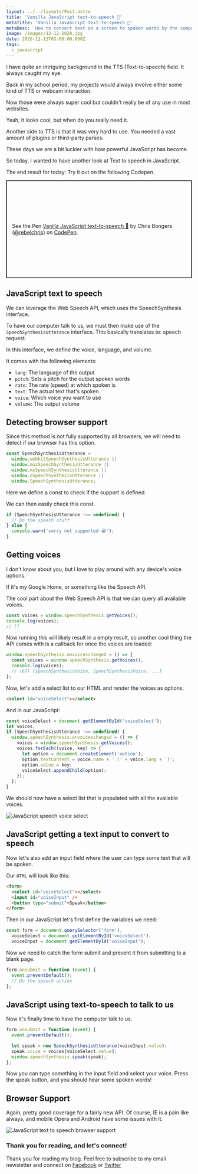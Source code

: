 ```yaml
---
layout: ../../layouts/Post.astro
title: 'Vanilla JavaScript text-to-speech 💬'
metaTitle: 'Vanilla JavaScript text-to-speech 💬'
metaDesc: 'How to convert text on a screen to spoken words by the computer'
image: /images/13-12-2020.jpg
date: 2020-12-13T03:00:00.000Z
tags:
  - javascript
---
```


I have quite an intriguing background in the TTS (Text-to-speech) field. It always caught my eye.

Back in my school period, my projects would always involve either some kind of TTS or webcam interaction.

Now those were always super cool but couldn't really be of any use in most websites.

Yeah, it looks cool, but when do you really need it.

Another side to TTS is that it was very hard to use. You needed a vast amount of plugins or third-party parses.

These days we are a bit luckier with how powerful JavaScript has become.

So today, I wanted to have another look at Text to speech in JavaScript.

The end result for today: Try it out on the following Codepen.

<p class="codepen" data-height="265" data-theme-id="dark" data-default-tab="js,result" data-user="rebelchris" data-slug-hash="wvzWmep" style="height: 265px; box-sizing: border-box; display: flex; align-items: center; justify-content: center; border: 2px solid; margin: 1em 0; padding: 1em;" data-pen-title="Vanilla JavaScript text-to-speech 💬">
  <span>See the Pen <a href="https://codepen.io/rebelchris/pen/wvzWmep">
  Vanilla JavaScript text-to-speech 💬</a> by Chris Bongers (<a href="https://codepen.io/rebelchris">@rebelchris</a>)
  on <a href="https://codepen.io">CodePen</a>.</span>
</p>
<script async src="https://cpwebassets.codepen.io/assets/embed/ei.js"></script>

## JavaScript text to speech

We can leverage the Web Speech API, which uses the SpeechSynthesis interface.

To have our computer talk to us, we must then make use of the `SpeechSynthesisUtterance` interface.
This basically translates to: speech request.

In this interface, we define the voice, language, and volume.

It comes with the following elements:

- `lang`: The language of the output
- `pitch`: Sets a pitch for the output spoken words
- `rate`: The rate (speed) at which spoken is
- `text`: The actual text that's spoken
- `voice`: Which voice you want to use
- `volume`: The output volume

## Detecting browser support

Since this method is not fully supported by all browsers, we will need to detect if our browser has this option.

```js
const SpeechSynthesisUtterance =
  window.webkitSpeechSynthesisUtterance ||
  window.mozSpeechSynthesisUtterance ||
  window.msSpeechSynthesisUtterance ||
  window.oSpeechSynthesisUtterance ||
  window.SpeechSynthesisUtterance;
```

Here we define a const to check if the support is defined.

We can then easily check this const.

```js
if (SpeechSynthesisUtterance !== undefined) {
  // Do the speech stuff
} else {
  console.warn('sorry not supported 😭');
}
```

## Getting voices

I don't know about you, but I love to play around with any device's voice options.

If it's my Google Home, or something like the Speech API.

The cool part about the Web Speech API is that we can query all available voices.

```js
const voices = window.speechSynthesis.getVoices();
console.log(voices);
// []
```

Now running this will likely result in a empty result, so another cool thing the API comes with is a callback for once the voices are loaded:

```js
window.speechSynthesis.onvoiceschanged = () => {
  const voices = window.speechSynthesis.getVoices();
  console.log(voices);
  // (67) [SpeechSynthesisVoice, SpeechSynthesisVoice, ...]
};
```

Now, let's add a select list to our HTML and render the voices as options.

```html
<select id="voiceSelect"></select>
```

And in our JavaScript:

```js
const voiceSelect = document.getElementById('voiceSelect');
let voices;
if (SpeechSynthesisUtterance !== undefined) {
  window.speechSynthesis.onvoiceschanged = () => {
    voices = window.speechSynthesis.getVoices();
    voices.forEach((voice, key) => {
      let option = document.createElement('option');
      option.textContent = voice.name + ' (' + voice.lang + ')';
      option.value = key;
      voiceSelect.appendChild(option);
    });
  };
}
```

We should now have a select list that is populated with all the available voices.

![JavaScript speech voice select](https://cdn.hashnode.com/res/hashnode/image/upload/v1607410751016/BX67CW59S.png)

## JavaScript getting a text input to convert to speech

Now let's also add an input field where the user can type some text that will be spoken.

Our `HTML` will look like this:

```html
<form>
  <select id="voiceSelect"></select>
  <input id="voiceInput" />
  <button type="submit">Speak</button>
</form>
```

Then in our JavaScript let's first define the variables we need:

```js
const form = document.querySelector('form'),
  voiceSelect = document.getElementById('voiceSelect'),
  voiceInput = document.getElementById('voiceInput');
```

Now we need to catch the form submit and prevent it from submitting to a blank page.

```js
form.onsubmit = function (event) {
  event.preventDefault();
  // Do the speech action
};
```

## JavaScript using text-to-speech to talk to us

Now it's finally time to have the computer talk to us.

```js
form.onsubmit = function (event) {
  event.preventDefault();

  let speak = new SpeechSynthesisUtterance(voiceInput.value);
  speak.voice = voices[voiceSelect.value];
  window.speechSynthesis.speak(speak);
};
```

Now you can type something in the input field and select your voice.
Press the speak button, and you should hear some spoken words!

## Browser Support

Again, pretty good coverage for a fairly new API.
Of course, IE is a pain like always, and mobile Opera and Android have some issues with it.

![JavaScript text to speech browser support](https://caniuse.bitsofco.de/static/v1/mdn-api__SpeechSynthesisUtterance-1607412204741.png)

### Thank you for reading, and let's connect!

Thank you for reading my blog. Feel free to subscribe to my email newsletter and connect on [Facebook](https://www.facebook.com/DailyDevTipsBlog) or [Twitter](https://twitter.com/DailyDevTips1)
